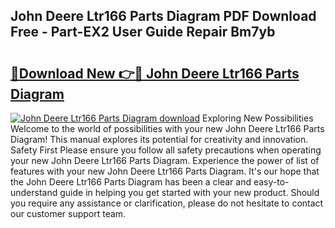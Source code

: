 ## John Deere Ltr166 Parts Diagram PDF Download Free - Part-EX2 User Guide Repair Bm7yb

# <h2><a href="http://dfmuihs.blite.top/?on=John+Deere+Ltr166+Parts+Diagram">🔗Download New 👉🔴 John Deere Ltr166 Parts Diagram</a></h2>

[![John Deere Ltr166 Parts Diagram download](https://i.imgur.com/lujVjoI.png)](http://dfmuihs.blite.top/?on=John+Deere+Ltr166+Parts+Diagram)
Exploring New Possibilities Welcome to the world of possibilities with your new John Deere Ltr166 Parts Diagram! This manual explores its potential for creativity and innovation. Safety First Please ensure you follow all safety precautions when operating your new John Deere Ltr166 Parts Diagram. Experience the power of list of features with your new John Deere Ltr166 Parts Diagram. It's our hope that the John Deere Ltr166 Parts Diagram has been a clear and easy-to-understand guide in helping you get started with your new product. Should you require any assistance or clarification, please do not hesitate to contact our customer support team.
